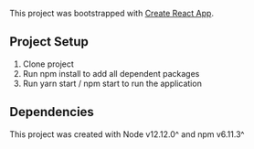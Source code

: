 This project was bootstrapped with [Create React App](https://github.com/facebook/create-react-app).

## Project Setup
1. Clone project
2. Run npm install to add all dependent packages
3. Run yarn start / npm start to run the application

## Dependencies
This project was created with Node v12.12.0^ and npm v6.11.3^
